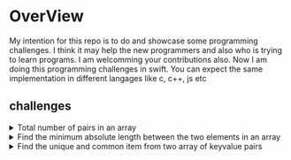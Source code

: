# OverView

My intention for this repo is to do and showcase some programming challenges. I think it may help the new programmers and also who is trying to learn programs.
I am welcomming your contributions also. Now I am doing this programming challenges in swift. You can expect the same implementation in different langages like c, c++, js etc

## challenges
<details> 
<summary>Total number of pairs in an array</summary> 
Write a function to accept an integer array. Write a logic to find out the total number of pair numbers in the array.<p>
  
- expectation:
  
  ``` swift
    func findTotalPairs(ar: [Int]) -> Int
  ```
  - input: a = [1, 2, 3, 4, 3, 2, 1]
  - output: 3
- constraints:
  - 0 < ar.count <= n

  <a name="anchor"><a href="https://github.com/albin-joseph/programming_challenges/tree/main/puzzle1">refer the code</a>
</details>
  
<details> 
<summary>Find the minimum absolute length between the two elements in an array</summary> 
An array contains a number of strings, it may repeat. Write an algorithm to find out the minimum absolute length between the two strings.<p>
  
- expectation:
  
  ``` swift
    func getMinimumDistance(_ strArray: [String], _ firstString: String, _ secondString: String) -> Int
  ```
  - input: strArray = ["Apple", "Apple", "Staberry", "Plum","Mango", "Tomato", "Magostine", "Mango", "Apple"], firstString = "Mango", secondString = "Apple"
  - output: 1

  <a name="anchor"><a href="https://github.com/albin-joseph/programming_challenges/tree/main/puzzle2">refer the code</a>
</details>
  
<details> 
<summary>Find the unique and common item from two array of keyvalue pairs</summary> 
An array contains dictionries, dictionary contains two keys name and id. But at the time of copmarison yiu have to consider the name only<p>
  
- expectation:
  
  ``` swift
    func getMinimumDistance(_ strArrlet a ay: [String], _ firstString: String, _ secondString: String) -> Int
  ```
  - input: let a = [["id":"1","name":"Albin"],["id":"2","name":"Anu"],["id":"3","name":"Arsha"]], let b = [["id":"1","name":"Albin"],["id":"2","name":"Anu"]]
  - output: common: [["id": "1", "name": "Albin"], ["name": "Anu", "id": "2"]], unique:[["id": "3", "name": "Arsha"]]

  <a name="anchor"><a href="https://github.com/albin-joseph/programming_challenges/tree/main/puzzle4">refer the code</a>
</details>

